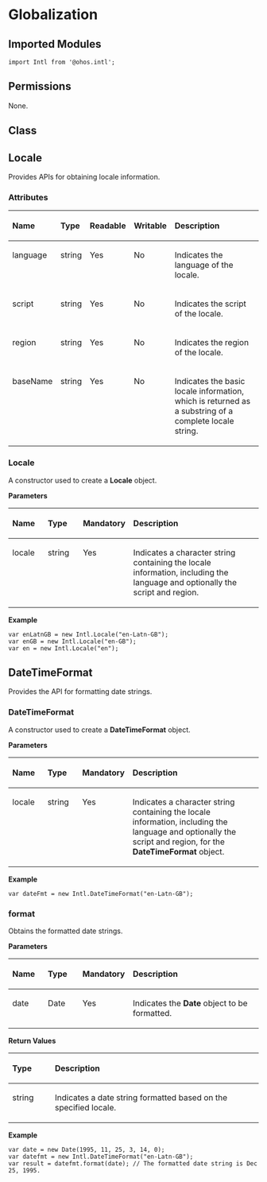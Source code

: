 # Globalization<a name="EN-US_TOPIC_0000001115814852"></a>


## Imported Modules<a name="en-us_topic_0000001103315838_s56d19203690d4782bfc74069abb6bd71"></a>

```
import Intl from '@ohos.intl';
```

## Permissions<a name="en-us_topic_0000001103315838_section11257113618419"></a>

None.

## Class<a name="en-us_topic_0000001103315838_section1956131218111"></a>

## Locale<a name="en-us_topic_0000001103315838_section189341937163212"></a>

Provides APIs for obtaining locale information.

### Attributes<a name="en-us_topic_0000001103315838_section23751576140"></a>

<a name="en-us_topic_0000001103315838_table728861911417"></a>
<table><thead align="left"><tr id="en-us_topic_0000001103315838_row62887198149"><th class="cellrowborder" valign="top" width="15.870000000000001%" id="mcps1.1.6.1.1"><p id="en-us_topic_0000001103315838_p928811911410"><a name="en-us_topic_0000001103315838_p928811911410"></a><a name="en-us_topic_0000001103315838_p928811911410"></a>Name</p>
</th>
<th class="cellrowborder" valign="top" width="10.86%" id="mcps1.1.6.1.2"><p id="en-us_topic_0000001103315838_p8288191916149"><a name="en-us_topic_0000001103315838_p8288191916149"></a><a name="en-us_topic_0000001103315838_p8288191916149"></a>Type</p>
</th>
<th class="cellrowborder" valign="top" width="9.34%" id="mcps1.1.6.1.3"><p id="en-us_topic_0000001103315838_p14288131911418"><a name="en-us_topic_0000001103315838_p14288131911418"></a><a name="en-us_topic_0000001103315838_p14288131911418"></a>Readable</p>
</th>
<th class="cellrowborder" valign="top" width="11.51%" id="mcps1.1.6.1.4"><p id="en-us_topic_0000001103315838_p1928861921411"><a name="en-us_topic_0000001103315838_p1928861921411"></a><a name="en-us_topic_0000001103315838_p1928861921411"></a>Writable</p>
</th>
<th class="cellrowborder" valign="top" width="52.42%" id="mcps1.1.6.1.5"><p id="en-us_topic_0000001103315838_p728815191149"><a name="en-us_topic_0000001103315838_p728815191149"></a><a name="en-us_topic_0000001103315838_p728815191149"></a>Description</p>
</th>
</tr>
</thead>
<tbody><tr id="en-us_topic_0000001103315838_row528891919142"><td class="cellrowborder" valign="top" width="15.870000000000001%" headers="mcps1.1.6.1.1 "><p id="en-us_topic_0000001103315838_p3288191991414"><a name="en-us_topic_0000001103315838_p3288191991414"></a><a name="en-us_topic_0000001103315838_p3288191991414"></a>language</p>
</td>
<td class="cellrowborder" valign="top" width="10.86%" headers="mcps1.1.6.1.2 "><p id="en-us_topic_0000001103315838_p3288121901418"><a name="en-us_topic_0000001103315838_p3288121901418"></a><a name="en-us_topic_0000001103315838_p3288121901418"></a>string</p>
</td>
<td class="cellrowborder" valign="top" width="9.34%" headers="mcps1.1.6.1.3 "><p id="en-us_topic_0000001103315838_p182881319191414"><a name="en-us_topic_0000001103315838_p182881319191414"></a><a name="en-us_topic_0000001103315838_p182881319191414"></a>Yes</p>
</td>
<td class="cellrowborder" valign="top" width="11.51%" headers="mcps1.1.6.1.4 "><p id="en-us_topic_0000001103315838_p1928801914148"><a name="en-us_topic_0000001103315838_p1928801914148"></a><a name="en-us_topic_0000001103315838_p1928801914148"></a>No</p>
</td>
<td class="cellrowborder" valign="top" width="52.42%" headers="mcps1.1.6.1.5 "><p id="en-us_topic_0000001103315838_p1428811192144"><a name="en-us_topic_0000001103315838_p1428811192144"></a><a name="en-us_topic_0000001103315838_p1428811192144"></a>Indicates the language of the locale.</p>
</td>
</tr>
<tr id="en-us_topic_0000001103315838_row11288719111417"><td class="cellrowborder" valign="top" width="15.870000000000001%" headers="mcps1.1.6.1.1 "><p id="en-us_topic_0000001103315838_p10288419131415"><a name="en-us_topic_0000001103315838_p10288419131415"></a><a name="en-us_topic_0000001103315838_p10288419131415"></a>script</p>
</td>
<td class="cellrowborder" valign="top" width="10.86%" headers="mcps1.1.6.1.2 "><p id="en-us_topic_0000001103315838_p91710563611"><a name="en-us_topic_0000001103315838_p91710563611"></a><a name="en-us_topic_0000001103315838_p91710563611"></a>string</p>
</td>
<td class="cellrowborder" valign="top" width="9.34%" headers="mcps1.1.6.1.3 "><p id="en-us_topic_0000001103315838_p14171165163611"><a name="en-us_topic_0000001103315838_p14171165163611"></a><a name="en-us_topic_0000001103315838_p14171165163611"></a>Yes</p>
</td>
<td class="cellrowborder" valign="top" width="11.51%" headers="mcps1.1.6.1.4 "><p id="en-us_topic_0000001103315838_p1017115543612"><a name="en-us_topic_0000001103315838_p1017115543612"></a><a name="en-us_topic_0000001103315838_p1017115543612"></a>No</p>
</td>
<td class="cellrowborder" valign="top" width="52.42%" headers="mcps1.1.6.1.5 "><p id="en-us_topic_0000001103315838_p3171125183610"><a name="en-us_topic_0000001103315838_p3171125183610"></a><a name="en-us_topic_0000001103315838_p3171125183610"></a>Indicates the script of the locale.</p>
</td>
</tr>
<tr id="en-us_topic_0000001103315838_row19687050183612"><td class="cellrowborder" valign="top" width="15.870000000000001%" headers="mcps1.1.6.1.1 "><p id="en-us_topic_0000001103315838_p32281883406"><a name="en-us_topic_0000001103315838_p32281883406"></a><a name="en-us_topic_0000001103315838_p32281883406"></a>region</p>
</td>
<td class="cellrowborder" valign="top" width="10.86%" headers="mcps1.1.6.1.2 "><p id="en-us_topic_0000001103315838_p1522810854016"><a name="en-us_topic_0000001103315838_p1522810854016"></a><a name="en-us_topic_0000001103315838_p1522810854016"></a>string</p>
</td>
<td class="cellrowborder" valign="top" width="9.34%" headers="mcps1.1.6.1.3 "><p id="en-us_topic_0000001103315838_p1422858124014"><a name="en-us_topic_0000001103315838_p1422858124014"></a><a name="en-us_topic_0000001103315838_p1422858124014"></a>Yes</p>
</td>
<td class="cellrowborder" valign="top" width="11.51%" headers="mcps1.1.6.1.4 "><p id="en-us_topic_0000001103315838_p1922817874013"><a name="en-us_topic_0000001103315838_p1922817874013"></a><a name="en-us_topic_0000001103315838_p1922817874013"></a>No</p>
</td>
<td class="cellrowborder" valign="top" width="52.42%" headers="mcps1.1.6.1.5 "><p id="en-us_topic_0000001103315838_p1722818834016"><a name="en-us_topic_0000001103315838_p1722818834016"></a><a name="en-us_topic_0000001103315838_p1722818834016"></a>Indicates the region of the locale.</p>
</td>
</tr>
<tr id="en-us_topic_0000001103315838_row115871535369"><td class="cellrowborder" valign="top" width="15.870000000000001%" headers="mcps1.1.6.1.1 "><p id="en-us_topic_0000001103315838_p15801188114019"><a name="en-us_topic_0000001103315838_p15801188114019"></a><a name="en-us_topic_0000001103315838_p15801188114019"></a>baseName</p>
</td>
<td class="cellrowborder" valign="top" width="10.86%" headers="mcps1.1.6.1.2 "><p id="en-us_topic_0000001103315838_p108011082401"><a name="en-us_topic_0000001103315838_p108011082401"></a><a name="en-us_topic_0000001103315838_p108011082401"></a>string</p>
</td>
<td class="cellrowborder" valign="top" width="9.34%" headers="mcps1.1.6.1.3 "><p id="en-us_topic_0000001103315838_p138011980407"><a name="en-us_topic_0000001103315838_p138011980407"></a><a name="en-us_topic_0000001103315838_p138011980407"></a>Yes</p>
</td>
<td class="cellrowborder" valign="top" width="11.51%" headers="mcps1.1.6.1.4 "><p id="en-us_topic_0000001103315838_p1980128134011"><a name="en-us_topic_0000001103315838_p1980128134011"></a><a name="en-us_topic_0000001103315838_p1980128134011"></a>No</p>
</td>
<td class="cellrowborder" valign="top" width="52.42%" headers="mcps1.1.6.1.5 "><p id="en-us_topic_0000001103315838_p1801208144012"><a name="en-us_topic_0000001103315838_p1801208144012"></a><a name="en-us_topic_0000001103315838_p1801208144012"></a>Indicates the basic locale information, which is returned as a substring of a complete locale string.</p>
</td>
</tr>
</tbody>
</table>

### Locale<a name="en-us_topic_0000001103315838_section1410593619146"></a>

A constructor used to create a  **Locale**  object.

**Parameters**

<a name="en-us_topic_0000001103315838_table114831131512"></a>
<table><thead align="left"><tr id="en-us_topic_0000001103315838_row914851141517"><th class="cellrowborder" valign="top" width="14.82%" id="mcps1.1.5.1.1"><p id="en-us_topic_0000001103315838_p214819113159"><a name="en-us_topic_0000001103315838_p214819113159"></a><a name="en-us_topic_0000001103315838_p214819113159"></a>Name</p>
</th>
<th class="cellrowborder" valign="top" width="14.729999999999999%" id="mcps1.1.5.1.2"><p id="en-us_topic_0000001103315838_p1214921121519"><a name="en-us_topic_0000001103315838_p1214921121519"></a><a name="en-us_topic_0000001103315838_p1214921121519"></a>Type</p>
</th>
<th class="cellrowborder" valign="top" width="9.16%" id="mcps1.1.5.1.3"><p id="en-us_topic_0000001103315838_p11491711141512"><a name="en-us_topic_0000001103315838_p11491711141512"></a><a name="en-us_topic_0000001103315838_p11491711141512"></a>Mandatory</p>
</th>
<th class="cellrowborder" valign="top" width="61.29%" id="mcps1.1.5.1.4"><p id="en-us_topic_0000001103315838_p171491011171512"><a name="en-us_topic_0000001103315838_p171491011171512"></a><a name="en-us_topic_0000001103315838_p171491011171512"></a>Description</p>
</th>
</tr>
</thead>
<tbody><tr id="en-us_topic_0000001103315838_row91491211131519"><td class="cellrowborder" valign="top" width="14.82%" headers="mcps1.1.5.1.1 "><p id="en-us_topic_0000001103315838_p45271354164919"><a name="en-us_topic_0000001103315838_p45271354164919"></a><a name="en-us_topic_0000001103315838_p45271354164919"></a>locale</p>
</td>
<td class="cellrowborder" valign="top" width="14.729999999999999%" headers="mcps1.1.5.1.2 "><p id="en-us_topic_0000001103315838_p1252795444917"><a name="en-us_topic_0000001103315838_p1252795444917"></a><a name="en-us_topic_0000001103315838_p1252795444917"></a>string</p>
</td>
<td class="cellrowborder" valign="top" width="9.16%" headers="mcps1.1.5.1.3 "><p id="en-us_topic_0000001103315838_p314916118154"><a name="en-us_topic_0000001103315838_p314916118154"></a><a name="en-us_topic_0000001103315838_p314916118154"></a>Yes</p>
</td>
<td class="cellrowborder" valign="top" width="61.29%" headers="mcps1.1.5.1.4 "><p id="en-us_topic_0000001103315838_p814951171516"><a name="en-us_topic_0000001103315838_p814951171516"></a><a name="en-us_topic_0000001103315838_p814951171516"></a>Indicates a character string containing the locale information, including the language and optionally the script and region.</p>
</td>
</tr>
</tbody>
</table>

**Example**

```
var enLatnGB = new Intl.Locale("en-Latn-GB");
var enGB = new Intl.Locale("en-GB");
var en = new Intl.Locale("en");
```

## DateTimeFormat<a name="en-us_topic_0000001103315838_section88061769522"></a>

Provides the API for formatting date strings.

### DateTimeFormat<a name="en-us_topic_0000001103315838_section28081362523"></a>

A constructor used to create a  **DateTimeFormat**  object.

**Parameters**

<a name="en-us_topic_0000001103315838_table1680806175216"></a>
<table><thead align="left"><tr id="en-us_topic_0000001103315838_row10808868524"><th class="cellrowborder" valign="top" width="14.82%" id="mcps1.1.5.1.1"><p id="en-us_topic_0000001103315838_p108080625215"><a name="en-us_topic_0000001103315838_p108080625215"></a><a name="en-us_topic_0000001103315838_p108080625215"></a>Name</p>
</th>
<th class="cellrowborder" valign="top" width="14.729999999999999%" id="mcps1.1.5.1.2"><p id="en-us_topic_0000001103315838_p78089645215"><a name="en-us_topic_0000001103315838_p78089645215"></a><a name="en-us_topic_0000001103315838_p78089645215"></a>Type</p>
</th>
<th class="cellrowborder" valign="top" width="9.16%" id="mcps1.1.5.1.3"><p id="en-us_topic_0000001103315838_p17808126175217"><a name="en-us_topic_0000001103315838_p17808126175217"></a><a name="en-us_topic_0000001103315838_p17808126175217"></a>Mandatory</p>
</th>
<th class="cellrowborder" valign="top" width="61.29%" id="mcps1.1.5.1.4"><p id="en-us_topic_0000001103315838_p15808106185212"><a name="en-us_topic_0000001103315838_p15808106185212"></a><a name="en-us_topic_0000001103315838_p15808106185212"></a>Description</p>
</th>
</tr>
</thead>
<tbody><tr id="en-us_topic_0000001103315838_row19808116205213"><td class="cellrowborder" valign="top" width="14.82%" headers="mcps1.1.5.1.1 "><p id="en-us_topic_0000001103315838_p880815616525"><a name="en-us_topic_0000001103315838_p880815616525"></a><a name="en-us_topic_0000001103315838_p880815616525"></a>locale</p>
</td>
<td class="cellrowborder" valign="top" width="14.729999999999999%" headers="mcps1.1.5.1.2 "><p id="en-us_topic_0000001103315838_p18091655211"><a name="en-us_topic_0000001103315838_p18091655211"></a><a name="en-us_topic_0000001103315838_p18091655211"></a>string</p>
</td>
<td class="cellrowborder" valign="top" width="9.16%" headers="mcps1.1.5.1.3 "><p id="en-us_topic_0000001103315838_p19809196105217"><a name="en-us_topic_0000001103315838_p19809196105217"></a><a name="en-us_topic_0000001103315838_p19809196105217"></a>Yes</p>
</td>
<td class="cellrowborder" valign="top" width="61.29%" headers="mcps1.1.5.1.4 "><p id="en-us_topic_0000001103315838_p28095613525"><a name="en-us_topic_0000001103315838_p28095613525"></a><a name="en-us_topic_0000001103315838_p28095613525"></a>Indicates a character string containing the locale information, including the language and optionally the script and region, for the <strong id="en-us_topic_0000001103315838_b06014570014"><a name="en-us_topic_0000001103315838_b06014570014"></a><a name="en-us_topic_0000001103315838_b06014570014"></a>DateTimeFormat</strong> object.</p>
</td>
</tr>
</tbody>
</table>

**Example**

```
var dateFmt = new Intl.DateTimeFormat("en-Latn-GB");
```

### format<a name="en-us_topic_0000001103315838_section917151185514"></a>

Obtains the formatted date strings.

**Parameters**

<a name="en-us_topic_0000001103315838_table61711165519"></a>
<table><thead align="left"><tr id="en-us_topic_0000001103315838_row1176115554"><th class="cellrowborder" valign="top" width="14.82%" id="mcps1.1.5.1.1"><p id="en-us_topic_0000001103315838_p017312552"><a name="en-us_topic_0000001103315838_p017312552"></a><a name="en-us_topic_0000001103315838_p017312552"></a>Name</p>
</th>
<th class="cellrowborder" valign="top" width="14.729999999999999%" id="mcps1.1.5.1.2"><p id="en-us_topic_0000001103315838_p217112554"><a name="en-us_topic_0000001103315838_p217112554"></a><a name="en-us_topic_0000001103315838_p217112554"></a>Type</p>
</th>
<th class="cellrowborder" valign="top" width="9.16%" id="mcps1.1.5.1.3"><p id="en-us_topic_0000001103315838_p61771165517"><a name="en-us_topic_0000001103315838_p61771165517"></a><a name="en-us_topic_0000001103315838_p61771165517"></a>Mandatory</p>
</th>
<th class="cellrowborder" valign="top" width="61.29%" id="mcps1.1.5.1.4"><p id="en-us_topic_0000001103315838_p418515559"><a name="en-us_topic_0000001103315838_p418515559"></a><a name="en-us_topic_0000001103315838_p418515559"></a>Description</p>
</th>
</tr>
</thead>
<tbody><tr id="en-us_topic_0000001103315838_row121811118556"><td class="cellrowborder" valign="top" width="14.82%" headers="mcps1.1.5.1.1 "><p id="en-us_topic_0000001103315838_p13181419559"><a name="en-us_topic_0000001103315838_p13181419559"></a><a name="en-us_topic_0000001103315838_p13181419559"></a>date</p>
</td>
<td class="cellrowborder" valign="top" width="14.729999999999999%" headers="mcps1.1.5.1.2 "><p id="en-us_topic_0000001103315838_p918171185515"><a name="en-us_topic_0000001103315838_p918171185515"></a><a name="en-us_topic_0000001103315838_p918171185515"></a>Date</p>
</td>
<td class="cellrowborder" valign="top" width="9.16%" headers="mcps1.1.5.1.3 "><p id="en-us_topic_0000001103315838_p161819114551"><a name="en-us_topic_0000001103315838_p161819114551"></a><a name="en-us_topic_0000001103315838_p161819114551"></a>Yes</p>
</td>
<td class="cellrowborder" valign="top" width="61.29%" headers="mcps1.1.5.1.4 "><p id="en-us_topic_0000001103315838_p718316555"><a name="en-us_topic_0000001103315838_p718316555"></a><a name="en-us_topic_0000001103315838_p718316555"></a>Indicates the <strong id="en-us_topic_0000001103315838_b89491740312"><a name="en-us_topic_0000001103315838_b89491740312"></a><a name="en-us_topic_0000001103315838_b89491740312"></a>Date</strong> object to be formatted.</p>
</td>
</tr>
</tbody>
</table>

**Return Values**

<a name="en-us_topic_0000001103315838_table2187195518"></a>
<table><thead align="left"><tr id="en-us_topic_0000001103315838_row618171115511"><th class="cellrowborder" valign="top" width="17.01%" id="mcps1.1.3.1.1"><p id="en-us_topic_0000001103315838_p12186185510"><a name="en-us_topic_0000001103315838_p12186185510"></a><a name="en-us_topic_0000001103315838_p12186185510"></a>Type</p>
</th>
<th class="cellrowborder" valign="top" width="82.99%" id="mcps1.1.3.1.2"><p id="en-us_topic_0000001103315838_p218171115514"><a name="en-us_topic_0000001103315838_p218171115514"></a><a name="en-us_topic_0000001103315838_p218171115514"></a>Description</p>
</th>
</tr>
</thead>
<tbody><tr id="en-us_topic_0000001103315838_row13181115555"><td class="cellrowborder" valign="top" width="17.01%" headers="mcps1.1.3.1.1 "><p id="en-us_topic_0000001103315838_p3195145512"><a name="en-us_topic_0000001103315838_p3195145512"></a><a name="en-us_topic_0000001103315838_p3195145512"></a>string</p>
</td>
<td class="cellrowborder" valign="top" width="82.99%" headers="mcps1.1.3.1.2 "><p id="en-us_topic_0000001103315838_p3196119551"><a name="en-us_topic_0000001103315838_p3196119551"></a><a name="en-us_topic_0000001103315838_p3196119551"></a>Indicates a date string formatted based on the specified locale.</p>
</td>
</tr>
</tbody>
</table>

**Example**

```
var date = new Date(1995, 11, 25, 3, 14, 0);
var datefmt = new Intl.DateTimeFormat("en-Latn-GB");
var result = datefmt.format(date); // The formatted date string is Dec 25, 1995.
```

